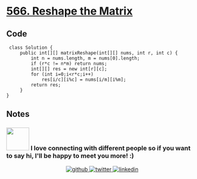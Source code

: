 # [566. Reshape the Matrix](https://leetcode.com/problems/reshape-the-matrix/)
## Code
```
 class Solution {
     public int[][] matrixReshape(int[][] nums, int r, int c) {    
         int n = nums.length, m = nums[0].length;
         if (r*c != n*m) return nums;
         int[][] res = new int[r][c];
         for (int i=0;i<r*c;i++) 
             res[i/c][i%c] = nums[i/m][i%m];
         return res;       
     }
}
```
## Notes

### <img src="https://media.giphy.com/media/LnQjpWaON8nhr21vNW/giphy.gif" width="60"> <b>I love connecting with different people</b> so if you want to say <b>hi, I'll be happy to meet you more!</b> :)

<div align="center">
<a href="https://github.com/creeper-exe" target="_blank">
<img src=https://img.shields.io/badge/github-%2324292e.svg?&style=for-the-badge&logo=github&logoColor=white alt=github style="margin-bottom: 5px;" />
</a>
<a href="https://twitter.com/Nouureldin_Ehab" target="_blank">
<img src=https://img.shields.io/badge/twitter-%2300acee.svg?&style=for-the-badge&logo=twitter&logoColor=white alt=twitter style="margin-bottom: 5px;" />
</a>
<a href="https://linkedin.com/in/noureldin-ehab-a57940190" target="_blank">
<img src=https://img.shields.io/badge/linkedin-%231E77B5.svg?&style=for-the-badge&logo=linkedin&logoColor=white alt=linkedin style="margin-bottom: 5px;" />
</a>  
</div>  
  
